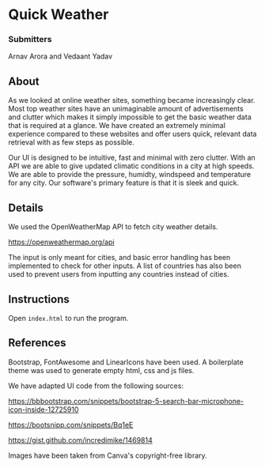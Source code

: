 # Quick Weather

### Submitters 
Arnav Arora and Vedaant Yadav

## About

As we looked at online weather sites, something became increasingly clear. Most top weather sites have an unimaginable amount of advertisements and clutter which makes it simply impossible to get the basic weather data that is required at a glance. We have created an extremely minimal experience compared to these websites and offer users quick, relevant data retrieval with as few steps as possible. 

Our UI is designed to be intuitive, fast and minimal with zero clutter. With an API we are able to give updated climatic conditions in a city at high speeds. We are able to provide the pressure, humidty, windspeed and temperature for any city. Our software's primary feature is that it is sleek and quick.

## Details
We used the OpenWeatherMap API to fetch city weather details.

https://openweathermap.org/api

The input is only meant for cities, and basic error handling has been implemented to check for other inputs. A list of countries has also been used to prevent users from inputting any countries instead of cities. 

## Instructions

Open `index.html` to run the program.

## References

Bootstrap, FontAwesome and LinearIcons have been used. A boilerplate theme was used to generate empty html, css and js files. 

We have adapted UI code from the following sources:

https://bbbootstrap.com/snippets/bootstrap-5-search-bar-microphone-icon-inside-12725910

https://bootsnipp.com/snippets/Bq1eE

https://gist.github.com/incredimike/1469814

Images have been taken from Canva's copyright-free library.
